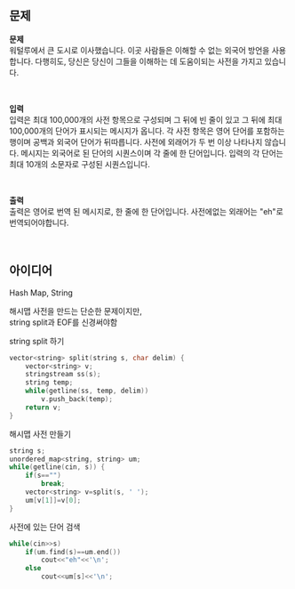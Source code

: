 ## 문제
**문제**  
워털루에서 큰 도시로 이사했습니다. 이곳 사람들은 이해할 수 없는 외국어 방언을 사용합니다. 다행히도, 당신은 당신이 그들을 이해하는 데 도움이되는 사전을 가지고 있습니다.  

<br/>

**입력**  
입력은 최대 100,000개의 사전 항목으로 구성되며 그 뒤에 빈 줄이 있고 그 뒤에 최대 100,000개의 단어가 표시되는 메시지가 옵니다. 각 사전 항목은 영어 단어를 포함하는 행이며 공백과 외국어 단어가 뒤따릅니다. 사전에 외래어가 두 번 이상 나타나지 않습니다. 메시지는 외국어로 된 단어의 시퀀스이며 각 줄에 한 단어입니다. 입력의 각 단어는 최대 10개의 소문자로 구성된 시퀀스입니다.  

<br/>

**출력**  
출력은 영어로 번역 된 메시지로, 한 줄에 한 단어입니다. 사전에없는 외래어는 "eh"로 번역되어야합니다.  

<br/>

## 아이디어
Hash Map, String  

해시맵 사전을 만드는 단순한 문제이지만,  
string split과 EOF를 신경써야함  

string split 하기
```cpp
vector<string> split(string s, char delim) {
	vector<string> v;
	stringstream ss(s);
	string temp;
	while(getline(ss, temp, delim))
		v.push_back(temp);
	return v;
}
```
해시맵 사전 만들기
```cpp
string s;
unordered_map<string, string> um;
while(getline(cin, s)) {
	if(s=="")
		break;
	vector<string> v=split(s, ' ');
	um[v[1]]=v[0];
}
```
사전에 있는 단어 검색
```cpp
while(cin>>s)
	if(um.find(s)==um.end())
		cout<<"eh"<<'\n';
	else
		cout<<um[s]<<'\n';
```